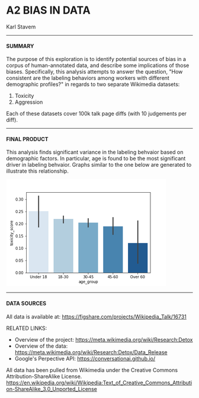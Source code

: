 # A2 BIAS IN DATA
Karl Stavem

---
#### SUMMARY
The purpose of this exploration is to identify potential sources of bias in a corpus of human-annotated data, and describe some implications of those biases. Specifically, this analysis attempts to answer the question, "How consistent are the labeling behaviors among workers with different demographic profiles?" in regards to two separate Wikimedia datasets:

1. Toxicity
2. Aggression

Each of these datasets cover 100k talk page diffs (with 10 judgements per diff).

___
#### FINAL PRODUCT
This analysis finds significant variance in the labeling behvaior based on demographic factors.   In particular, age is found to be the most significant driver in labeling behvaior.  Graphs similar to the one below are generated to illustrate this relationship.

![](output.png)



---

#### DATA SOURCES
All data is available at:
https://figshare.com/projects/Wikipedia_Talk/16731



RELATED LINKS:  
* Overview of the project: https://meta.wikimedia.org/wiki/Research:Detox
* Overview of the data: https://meta.wikimedia.org/wiki/Research:Detox/Data_Release
* Google's Perpective API:  https://conversationai.github.io/

All data has been pulled from  Wikimedia under the  Creative Commons Attribution-ShareAlike License.
https://en.wikipedia.org/wiki/Wikipedia:Text_of_Creative_Commons_Attribution-ShareAlike_3.0_Unported_License